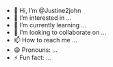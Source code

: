 - 👋 Hi, I’m @Justine2john
- 👀 I’m interested in ...
- 🌱 I’m currently learning ...
- 💞️ I’m looking to collaborate on ...
- 📫 How to reach me ...
- 😄 Pronouns: ...
- ⚡ Fun fact: ...

<!---
Justine2john/Justine2john is a ✨ special ✨ repository because its `README.md` (this file) appears on your GitHub profile.
You can click the Preview link to take a look at your changes.
--->
